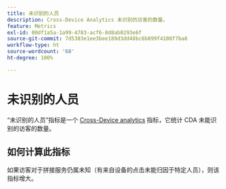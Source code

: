 ```yaml
---
title: 未识别的人员
description: Cross-Device Analytics 未识别的访客的数量。
feature: Metrics
exl-id: 00df1a5a-1a99-4783-acf6-8d8ab0293e6f
source-git-commit: 7d5383e1ee3bee189d3dd48bc6b899f4108f7ba8
workflow-type: ht
source-wordcount: '68'
ht-degree: 100%

---
```


# 未识别的人员

“未识别的人员”指标是一个 [Cross-Device analytics](../cda/overview.md) 指标，它统计 CDA 未能识别的访客的数量。

## 如何计算此指标

如果访客对于拼接服务仍属未知（有来自设备的点击未能归因于特定人员），则该指标增大。
